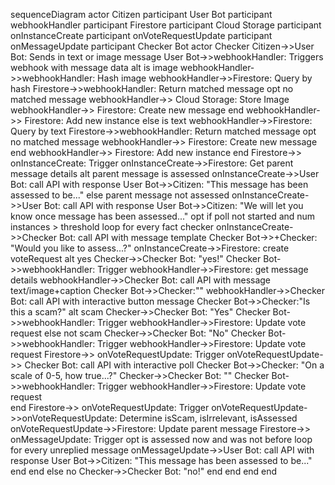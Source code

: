 sequenceDiagram
    actor Citizen
    participant User Bot
    participant webhookHandler
    participant Firestore
    participant Cloud Storage
    participant onInstanceCreate
    participant onVoteRequestUpdate
    participant onMessageUpdate
    participant Checker Bot
    actor Checker
    Citizen->>User Bot: Sends in text or image message
    User Bot->>webhookHandler: Triggers webhook with message data
    alt is image
        webhookHandler->>webhookHandler: Hash image
        webhookHandler->>Firestore: Query by hash
        Firestore->>webhookHandler: Return matched message
        opt no matched message
            webhookHandler->> Cloud Storage: Store Image
            webhookHandler->> Firestore: Create new message
        end
        webhookHandler->> Firestore: Add new instance
    else is text
        webhookHandler->>Firestore: Query by text
        Firestore->>webhookHandler: Return matched message
        opt no matched message
            webhookHandler->> Firestore: Create new message
        end
        webhookHandler->> Firestore: Add new instance
    end
    Firestore->> onInstanceCreate: Trigger
    onInstanceCreate->>Firestore: Get parent message details
    alt parent message is assessed
        onInstanceCreate->>User Bot: call API with response
        User Bot->>Citizen: "This message has been assessed to be..."
    else parent message not assessed
        onInstanceCreate->>User Bot: call API with response
        User Bot->>Citizen: "We will let you know once message has been assessed..."
        opt if poll not started and num instances > threshold
            loop for every fact checker
                onInstanceCreate->>Checker Bot: call API with message template
                Checker Bot->>+Checker: "Would you like to assess...?"
                onInstanceCreate->>Firestore: create voteRequest
                alt yes
                    Checker->>Checker Bot: "yes!"
                    Checker Bot->>webhookHandler: Trigger
                    webhookHandler->>Firestore: get message details
                    webhookHandler->>Checker Bot: call API with message text/image+caption
                    Checker Bot->>Checker:"<message to check>"
                    webhookHandler->>Checker Bot: call API with interactive button message
                    Checker Bot->>Checker:"Is this a scam?"
                    alt scam
                        Checker->>Checker Bot: "Yes"
                        Checker Bot->>webhookHandler: Trigger
                        webhookHandler->>Firestore: Update vote request
                    else not scam
                        Checker->>Checker Bot: "No"
                        Checker Bot->>webhookHandler: Trigger
                        webhookHandler->>Firestore: Update vote request
                        Firestore->> onVoteRequestUpdate: Trigger
                        onVoteRequestUpdate->> Checker Bot: call API with interactive poll
                        Checker Bot->>Checker: "On a scale of 0-5, how true...?" 
                        Checker->>Checker Bot: "<Vote>"
                        Checker Bot->>webhookHandler: Trigger
                        webhookHandler->>Firestore: Update vote request                        
                    end
                    Firestore->> onVoteRequestUpdate: Trigger
                    onVoteRequestUpdate->>onVoteRequestUpdate: Determine isScam, isIrrelevant, isAssessed
                    onVoteRequestUpdate->>Firestore: Update parent message
                    Firestore->> onMessageUpdate: Trigger
                    opt is assessed now and was not before
                        loop for every unreplied message
                            onMessageUpdate->>User Bot: call API with response
                            User Bot->>Citizen: "This message has been assessed to be..."
                        end
                    end
                else no
                    Checker->>Checker Bot: "no!"
                end
            end
        end
    end